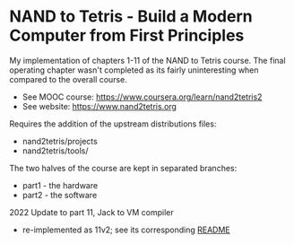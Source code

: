 # NAND to Tetris - Build a Modern Computer from First Principles

My implementation of chapters 1-11 of the NAND to Tetris course.  The final
operating chapter wasn't completed as its fairly uninteresting when compared to
the overall course.

- See MOOC course: https://www.coursera.org/learn/nand2tetris2
- See website: https://www.nand2tetris.org

Requires the addition of the upstream distributions files:

- nand2tetris/projects
- nand2tetris/tools/

The two halves of the course are kept in separated branches:

- part1 - the hardware
- part2 - the software

2022 Update to part 11, Jack to VM compiler

- re-implemented as 11v2; see its corresponding
  [README](my_computer/11v2/README.adoc)
